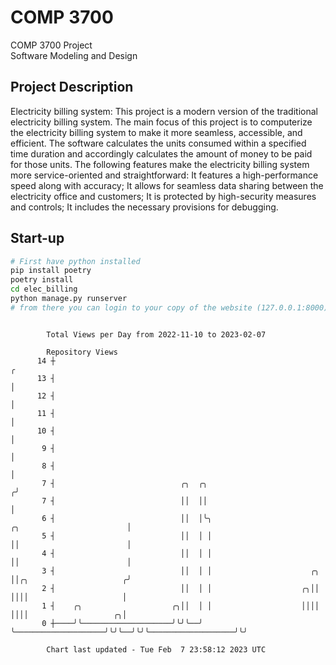 # COMP 3700
COMP 3700 Project  
Software Modeling and Design
## Project Description
Electricity billing system: This project is a modern version of the traditional electricity billing system. The main focus of this project is to computerize the electricity billing system to make it more seamless, accessible, and efficient. The software calculates the units consumed within a specified time duration and accordingly calculates the amount of money to be paid for those units. The following features make the electricity billing system more service-oriented and straightforward: It features a high-performance speed along with accuracy; It allows for seamless data sharing between the electricity office and customers; It is protected by high-security measures and controls; It includes the necessary provisions for debugging.

## Start-up
```bash
# First have python installed
pip install poetry
poetry install
cd elec_billing
python manage.py runserver
# from there you can login to your copy of the website (127.0.0.1:8000), default creds are admin/admin
```

```

        Total Views per Day from 2022-11-10 to 2023-02-07

        Repository Views
      14 ┼                                                                                        ╭
      13 ┤                                                                                        │
      12 ┤                                                                                        │
      11 ┤                                                                                        │
      10 ┤                                                                                        │
       9 ┤                                                                                        │
       8 ┤                                                                                        │
       7 ┤                            ╭╮  ╭╮                                                     ╭╯
       7 ┤                            ││  ││                                                     │
       6 ┤                            ││  │╰╮                          ╭╮                        │
       5 ┤                            ││  │ │                          ││                        │
       4 ┤                            ││  │ │                          ││                        │
       3 ┤                            ││  │ │                      ╭╮  ││╭╮                     ╭╯
       2 ┤                            ││  │ │                    ╭╮││  ││││                     │
       1 ┤    ╭╮                    ╭╮││  │ │                    ││││  ││││                   ╭╮│
       0 ┼────╯╰────────────────────╯╰╯╰──╯ ╰────────────────────╯╰╯╰──╯╰╯╰───────────────────╯╰╯

        Chart last updated - Tue Feb  7 23:58:12 2023 UTC
        
```
